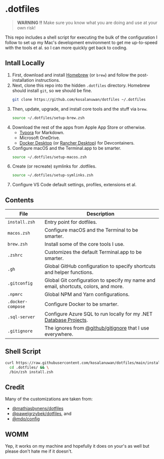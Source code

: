 # .dotfiles
> **WARNING :bangbang:** Make sure you know what you are doing and use at your own risk!

This repo includes a shell script for executing the bulk of the configuration I follow to set up my Mac's development environment to get me up-to-speed with the tools et al. so I can more quickly get back to coding.

## Intall Locally

1. First, download and install [Homebrew](https://github.com/Homebrew/brew/releases) (or `brew`) and follow the post-installation instructions.
2. Next, clone this repo into the hidden `.dotfiles` directory. Homebrew should install `git`, so we should be fine.
   ```bash
   git clone https://github.com/kosalanuwan/dotfiles ~/.dotfiles
   ```
3. Then, update, upgrade, and install core tools and the stuff via `brew`.
   ```bash
   source ~/.dotfiles/setup-brew.zsh
   ```
4. Download the rest of the apps from Apple App Store or otherwise.
   - [Typora](https://typora.io) for Markdown.
   - Microsoft OneDrive.
   - [Docker Desktop](https://www.docker.com/products/docker-desktop/) (or [Rancher Desktop](https://docs.rancherdesktop.io/getting-started/installation/#macos)) for Devcontainers.
5. Configure macOS and the Terminal.app to be smarter.
   ```bash
   source ~/.dotfiles/setup-macos.zsh
   ```
6. Create (or recreate) symlinks for .dotfiles.
   ```bash
   source ~/.dotfiles/setup-symlinks.zsh
   ```
7. Configure VS Code default settings, profiles, extensions et al.

## Contents

| File | Description
| --- | ---
| `install.zsh` | Entry point for dotfiles.
| `macos.zsh` | Configure macOS and the Terminal to be smarter.
| `brew.zsh` | Install some of the core tools I use.
| `.zshrc` | Customizes the default Terminal.app to be smarter.
| `.gh` | Global GitHub configuration to specify shortcuts and helper functions.
| `.gitconfig` | Global Git configuration to specify my name and email, shortcuts, colors, and more.
| `.npmrc` | Global NPM and Yarn configurations.
| `.docker-compose` | Configure Docker to be smarter.
| `.sql-server` | Configure Azure SQL to run locally for my .NET [Database Projects](https://www.youtube.com/watch?v=I6T9OA9YBGg).
| `.gitignore` | The ignores from [@github/gitignore](https://github.com/github/gitignore) that I use everywhere.

## Shell Script

```zsh
curl https://raw.githubusercontent.com/kosalanuwan/dotfiles/main/install.zsh > ~/.dotfiles/install.zsh && \
  cd .dotfiles/ && \
  /bin/zsh install.zsh
```

## Credit

Many of the customizations are taken from:
- [@mathiasbynens/dotfiles](https://github.com/mathiasbynens/dotfiles)
- [@pawelgrzybek/dotfiles](https://github.com/pawelgrzybek/dotfiles), and 
- [@mdo/config](https://github.com/mdo/config)

## WOMM

Yep, it works on my machine and hopefully it does on your's as well but please don't hate me if it doesn't.

